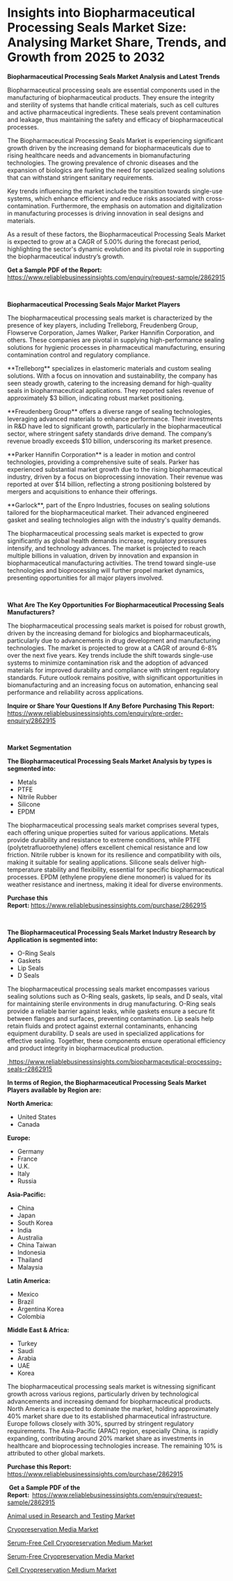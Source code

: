 <p><h1>Insights into Biopharmaceutical Processing Seals Market Size: Analysing Market Share, Trends, and Growth from 2025 to 2032</h1></p><p><strong>Biopharmaceutical Processing Seals Market Analysis and Latest Trends</strong></p>
<p><p>Biopharmaceutical processing seals are essential components used in the manufacturing of biopharmaceutical products. They ensure the integrity and sterility of systems that handle critical materials, such as cell cultures and active pharmaceutical ingredients. These seals prevent contamination and leakage, thus maintaining the safety and efficacy of biopharmaceutical processes.</p><p>The Biopharmaceutical Processing Seals Market is experiencing significant growth driven by the increasing demand for biopharmaceuticals due to rising healthcare needs and advancements in biomanufacturing technologies. The growing prevalence of chronic diseases and the expansion of biologics are fueling the need for specialized sealing solutions that can withstand stringent sanitary requirements. </p><p>Key trends influencing the market include the transition towards single-use systems, which enhance efficiency and reduce risks associated with cross-contamination. Furthermore, the emphasis on automation and digitalization in manufacturing processes is driving innovation in seal designs and materials. </p><p>As a result of these factors, the Biopharmaceutical Processing Seals Market is expected to grow at a CAGR of 5.00% during the forecast period, highlighting the sector's dynamic evolution and its pivotal role in supporting the biopharmaceutical industry’s growth.</p></p>
<p><strong>Get a Sample PDF of the Report:&nbsp;</strong> <a href="https://www.reliablebusinessinsights.com/enquiry/request-sample/2862915?utm_campaign=1873&utm_medium=2&utm_source=Github&utm_content=ia&utm_term=12032025&utm_id=biopharmaceutical-processing-seals">https://www.reliablebusinessinsights.com/enquiry/request-sample/2862915</a></p>
<p>&nbsp;</p>
<p><strong>Biopharmaceutical Processing Seals Major Market Players</strong></p>
<p><p>The biopharmaceutical processing seals market is characterized by the presence of key players, including Trelleborg, Freudenberg Group, Flowserve Corporation, James Walker, Parker Hannifin Corporation, and others. These companies are pivotal in supplying high-performance sealing solutions for hygienic processes in pharmaceutical manufacturing, ensuring contamination control and regulatory compliance.</p><p>**Trelleborg** specializes in elastomeric materials and custom sealing solutions. With a focus on innovation and sustainability, the company has seen steady growth, catering to the increasing demand for high-quality seals in biopharmaceutical applications. They reported sales revenue of approximately $3 billion, indicating robust market positioning.</p><p>**Freudenberg Group** offers a diverse range of sealing technologies, leveraging advanced materials to enhance performance. Their investments in R&D have led to significant growth, particularly in the biopharmaceutical sector, where stringent safety standards drive demand. The company’s revenue broadly exceeds $10 billion, underscoring its market presence.</p><p>**Parker Hannifin Corporation** is a leader in motion and control technologies, providing a comprehensive suite of seals. Parker has experienced substantial market growth due to the rising biopharmaceutical industry, driven by a focus on bioprocessing innovation. Their revenue was reported at over $14 billion, reflecting a strong positioning bolstered by mergers and acquisitions to enhance their offerings.</p><p>**Garlock**, part of the Enpro Industries, focuses on sealing solutions tailored for the biopharmaceutical market. Their advanced engineered gasket and sealing technologies align with the industry's quality demands.</p><p>The biopharmaceutical processing seals market is expected to grow significantly as global health demands increase, regulatory pressures intensify, and technology advances. The market is projected to reach multiple billions in valuation, driven by innovation and expansion in biopharmaceutical manufacturing activities. The trend toward single-use technologies and bioprocessing will further propel market dynamics, presenting opportunities for all major players involved.</p></p>
<p>&nbsp;</p>
<p><strong>What Are The Key Opportunities For Biopharmaceutical Processing Seals Manufacturers?</strong></p>
<p><p>The biopharmaceutical processing seals market is poised for robust growth, driven by the increasing demand for biologics and biopharmaceuticals, particularly due to advancements in drug development and manufacturing technologies. The market is projected to grow at a CAGR of around 6-8% over the next five years. Key trends include the shift towards single-use systems to minimize contamination risk and the adoption of advanced materials for improved durability and compliance with stringent regulatory standards. Future outlook remains positive, with significant opportunities in biomanufacturing and an increasing focus on automation, enhancing seal performance and reliability across applications.</p></p>
<p><strong>Inquire or Share Your Questions If Any Before Purchasing This Report:</strong> <a href="https://www.reliablebusinessinsights.com/enquiry/pre-order-enquiry/2862915?utm_campaign=1873&utm_medium=2&utm_source=Github&utm_content=ia&utm_term=12032025&utm_id=biopharmaceutical-processing-seals">https://www.reliablebusinessinsights.com/enquiry/pre-order-enquiry/2862915</a></p>
<p>&nbsp;</p>
<p><strong>Market Segmentation</strong></p>
<p><strong>The Biopharmaceutical Processing Seals Market Analysis by types is segmented into:</strong></p>
<p><ul><li>Metals</li><li>PTFE</li><li>Nitrile Rubber</li><li>Silicone</li><li>EPDM</li></ul></p>
<p><p>The biopharmaceutical processing seals market comprises several types, each offering unique properties suited for various applications. Metals provide durability and resistance to extreme conditions, while PTFE (polytetrafluoroethylene) offers excellent chemical resistance and low friction. Nitrile rubber is known for its resilience and compatibility with oils, making it suitable for sealing applications. Silicone seals deliver high-temperature stability and flexibility, essential for specific biopharmaceutical processes. EPDM (ethylene propylene diene monomer) is valued for its weather resistance and inertness, making it ideal for diverse environments.</p></p>
<p><strong>Purchase this Report:&nbsp;</strong><a href="https://www.reliablebusinessinsights.com/purchase/2862915?utm_campaign=1873&utm_medium=2&utm_source=Github&utm_content=ia&utm_term=12032025&utm_id=biopharmaceutical-processing-seals">https://www.reliablebusinessinsights.com/purchase/2862915</a></p>
<p>&nbsp;</p>
<p><strong>The Biopharmaceutical Processing Seals Market Industry Research by Application is segmented into:</strong></p>
<p><ul><li>O-Ring Seals</li><li>Gaskets</li><li>Lip Seals</li><li>D Seals</li></ul></p>
<p><p>The biopharmaceutical processing seals market encompasses various sealing solutions such as O-Ring seals, gaskets, lip seals, and D seals, vital for maintaining sterile environments in drug manufacturing. O-Ring seals provide a reliable barrier against leaks, while gaskets ensure a secure fit between flanges and surfaces, preventing contamination. Lip seals help retain fluids and protect against external contaminants, enhancing equipment durability. D seals are used in specialized applications for effective sealing. Together, these components ensure operational efficiency and product integrity in biopharmaceutical production.</p></p>
<p><a href="https://www.reliablebusinessinsights.com/biopharmaceutical-processing-seals-r2862915?utm_campaign=1873&utm_medium=2&utm_source=Github&utm_content=ia&utm_term=12032025&utm_id=biopharmaceutical-processing-seals">&nbsp;https://www.reliablebusinessinsights.com/biopharmaceutical-processing-seals-r2862915</a></p>
<p><strong>In terms of Region, the Biopharmaceutical Processing Seals Market Players available by Region are:</strong></p>
<p>
    <p> <strong> North America: </strong>
        <ul>
            <li>United States</li>
            <li>Canada</li>
        </ul>
        </p> 
    <p> <strong> Europe: </strong>
        <ul>
            <li>Germany</li>
            <li>France</li>
            <li>U.K.</li>
            <li>Italy</li>
            <li>Russia</li>
        </ul>
        </p> 
    <p> <strong> Asia-Pacific: </strong>
        <ul>
            <li>China</li>
            <li>Japan</li>
            <li>South Korea</li>
            <li>India</li>
            <li>Australia</li>
            <li>China Taiwan</li>
            <li>Indonesia</li>
            <li>Thailand</li>
            <li>Malaysia</li>
        </ul>
        </p> 
    <p> <strong> Latin America: </strong>
        <ul>
            <li>Mexico</li>
            <li>Brazil</li>
            <li>Argentina Korea</li>
            <li>Colombia</li>
        </ul>
        </p> 
    <p> <strong> Middle East & Africa: </strong>
        <ul>
            <li>Turkey</li>
            <li>Saudi</li>
            <li>Arabia</li>
            <li>UAE</li>
            <li>Korea</li>
        </ul>
    </p>
    </p>
<p><p>The biopharmaceutical processing seals market is witnessing significant growth across various regions, particularly driven by technological advancements and increasing demand for biopharmaceutical products. North America is expected to dominate the market, holding approximately 40% market share due to its established pharmaceutical infrastructure. Europe follows closely with 30%, spurred by stringent regulatory requirements. The Asia-Pacific (APAC) region, especially China, is rapidly expanding, contributing around 20% market share as investments in healthcare and bioprocessing technologies increase. The remaining 10% is attributed to other global markets.</p></p>
<p><strong>Purchase this Report: </strong><a href="https://www.reliablebusinessinsights.com/purchase/2862915?utm_campaign=1873&utm_medium=2&utm_source=Github&utm_content=ia&utm_term=12032025&utm_id=biopharmaceutical-processing-seals">https://www.reliablebusinessinsights.com/purchase/2862915</a></p>
<p>&nbsp;<strong>Get a Sample PDF of the Report:&nbsp;&nbsp;</strong><a href="https://www.reliablebusinessinsights.com/enquiry/request-sample/2862915?utm_campaign=1873&utm_medium=2&utm_source=Github&utm_content=ia&utm_term=12032025&utm_id=biopharmaceutical-processing-seals">https://www.reliablebusinessinsights.com/enquiry/request-sample/2862915</a></p>
<p><strong></strong></p>
<p><p><a href="https://github.com/zappasuccofz/Market-Research-Report-List-1/blob/main/animal-used-in-research-and-testing-market.md?utm_campaign=1873&utm_medium=2&utm_source=Github&utm_content=ia&utm_term=12032025&utm_id=biopharmaceutical-processing-seals">Animal used in Research and Testing Market</a></p><p><a href="https://github.com/tauchzuazoli/Market-Research-Report-List-1/blob/main/cryopreservation-media-market.md?utm_campaign=1873&utm_medium=2&utm_source=Github&utm_content=ia&utm_term=12032025&utm_id=biopharmaceutical-processing-seals">Cryopreservation Media Market</a></p><p><a href="https://github.com/yosenadhler/Market-Research-Report-List-1/blob/main/serum-free-cell-cryopreservation-medium-market.md?utm_campaign=1873&utm_medium=2&utm_source=Github&utm_content=ia&utm_term=12032025&utm_id=biopharmaceutical-processing-seals">Serum-Free Cell Cryopreservation Medium Market</a></p><p><a href="https://github.com/abbasgwiltke/Market-Research-Report-List-1/blob/main/serum-free-cryopreservation-media-market.md?utm_campaign=1873&utm_medium=2&utm_source=Github&utm_content=ia&utm_term=12032025&utm_id=biopharmaceutical-processing-seals">Serum-Free Cryopreservation Media Market</a></p><p><a href="https://github.com/artussavasrv/Market-Research-Report-List-1/blob/main/cell-cryopreservation-medium-market.md?utm_campaign=1873&utm_medium=2&utm_source=Github&utm_content=ia&utm_term=12032025&utm_id=biopharmaceutical-processing-seals">Cell Cryopreservation Medium Market</a></p></p>